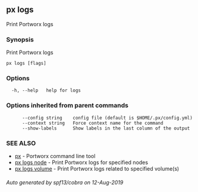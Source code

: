 ## px logs

Print Portworx logs

### Synopsis

Print Portworx logs

```
px logs [flags]
```

### Options

```
  -h, --help   help for logs
```

### Options inherited from parent commands

```
      --config string    config file (default is $HOME/.px/config.yml)
      --context string   Force context name for the command
      --show-labels      Show labels in the last column of the output
```

### SEE ALSO

* [px](px.md)	 - Portworx command line tool
* [px logs node](px_logs_node.md)	 - Print Portworx logs for specified nodes
* [px logs volume](px_logs_volume.md)	 - Print Portworx logs related to specified volume(s)

###### Auto generated by spf13/cobra on 12-Aug-2019
